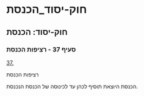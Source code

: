 # חוק-יסוד_הכנסת

## חוק-יסוד: הכנסת

### סעיף 37 - רציפות הכנסת

[37.](https://he.wikisource.org/wiki/חוק-יסוד:_הכנסת#s_yp_37)

רציפות הכנסת

הכנסת היוצאת תוסיף לכהן עד לכינוסה של הכנסת הנכנסת.